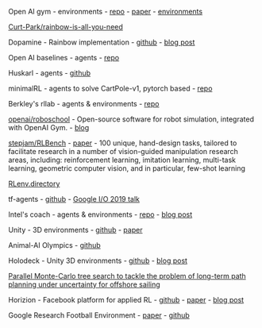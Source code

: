 Open AI gym - environments - [repo](https://github.com/openai/gym/tree/master/gym) - [paper](https://arxiv.org/abs/1606.01540) - [environments](https://github.com/openai/gym/blob/master/docs/environments.md#pybullet-robotics-environments)

[Curt-Park/rainbow-is-all-you-need](https://github.com/Curt-Park/rainbow-is-all-you-need)

Dopamine - Rainbow implementation - [github](https://github.com/google/dopamine) - [blog post](https://github.com/google/dopamine)

Open AI baselines - agents - [repo](https://github.com/openai/baselines)

Huskarl - agents - [github](https://github.com/danaugrs/huskarl)

minimalRL - agents to solve CartPole-v1, pytorch based - [repo](https://github.com/seungeunrho/minimalRL)

Berkley's rllab - agents & environments - [repo](https://github.com/rll/rllab)

[openai/roboschool](https://github.com/openai/roboschool) - Open-source software for robot simulation, integrated with OpenAI Gym. - [blog](https://openai.com/blog/roboschool/)

[stepjam/RLBench](https://github.com/stepjam/RLBench) - [paper](https://arxiv.org/abs/1909.12271) - 100 unique, hand-design tasks, tailored to facilitate research in a number of vision-guided manipulation research areas, including: reinforcement learning, imitation learning, multi-task learning, geometric computer vision, and in particular, few-shot learning

[RLenv.directory](https://rlenv.directory/)

tf-agents - [github](https://github.com/tensorflow/agents) - [Google I/O 2019 talk](https://www.youtube.com/watch?v=tAOApRQAgpc)

Intel's coach - agents & environments - [repo](https://github.com/NervanaSystems/coach) - [blog post](https://ai.intel.com/introducing-reinforcement-learning-coach-0-10-0/)

Unity - 3D environments - [github](https://github.com/Unity-Technologies/ml-agents) - [paper](https://arxiv.org/pdf/1809.02627.pdf)

Animal-AI Olympics - [github](https://github.com/beyretb/AnimalAI-Olympics)

Holodeck - Unity 3D environments - [github](https://github.com/byu-pccl/holodeck-engine) - [blog post](https://pcc.cs.byu.edu/2018/10/04/introducing-holodeck/)

[Parallel Monte-Carlo tree search to tackle the problem of long-term path planning under uncertainty for offshore sailing](https://github.com/PBarde/IBoat-PMCTS)

Horizion - Facebook platform for applied RL - [github](https://github.com/facebookresearch/Horizon) - [paper](https://arxiv.org/abs/1811.00260) - [blog post](https://code.fb.com/ml-applications/horizon/)

Google Research Football Environment - [paper](https://arxiv.org/abs/1907.11180) - [github](https://github.com/google-research/football)
